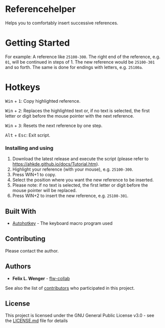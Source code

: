# Referencehelper

Helps you to comfortably insert successive references.

# Getting Started

For example: A reference like `25100-300`. The right end of the reference, e.g. `01`, will be continued in steps of 1. The new reference would be `25100-301` and so forth. The same is done for endings with letters, e.g. `25100a`.

# Hotkeys

<kbd>Win</kbd> + <kbd>1</kbd>: Copy highlighted reference.

<kbd>Win</kbd> + <kbd>2</kbd>: Replaces the highlighted text or, if no text is selected, the first letter or digit before the mouse pointer with the next reference.

<kbd>Win</kbd> + <kbd>3</kbd>: Resets the next reference by one step.

<kbd>Alt</kbd> + <kbd>Esc</kbd>: Exit script.

### Installing and using

1. Download the latest release and execute the script (please refer to https://ahkde.github.io/docs/Tutorial.htm). 
1. Highlight your reference (with your mouse), e.g. `25100-300`.
1. Press WIN+1 to copy.
1. Select the position where you want the new reference to be inserted.
1. Please note: if no text is selected, the first letter or digit before the mouse pointer will be replaced.
1. Press WIN+2 to insert the new reference, e.g. `25100-301`.

## Built With

* [Autohotkey](https://www.autohotkey.com/) - The keyboard macro program used

## Contributing

Please contact the author.

## Authors

* **Felix L. Wenger** - [flw-collab](https://github.com/flw-collab)

See also the list of [contributors](https://github.com/your/project/contributors) who participated in this project.

## License

This project is licensed under the GNU General Public License v3.0 - see the [LICENSE.md](LICENSE.md) file for details

